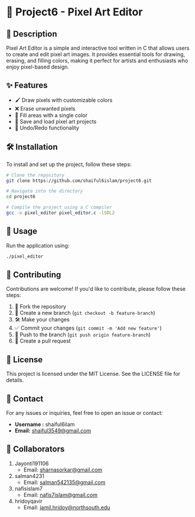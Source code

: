# 🎨 Project6 - Pixel Art Editor

## 📝 Description

Pixel Art Editor is a simple and interactive tool written in C that allows users to create and edit pixel art images. It provides essential tools for drawing, erasing, and filling colors, making it perfect for artists and enthusiasts who enjoy pixel-based design.

## ✨ Features

- 🖌 Draw pixels with customizable colors
- ❌ Erase unwanted pixels
- 🎨 Fill areas with a single color
- 💾 Save and load pixel art projects
- 🔄 Undo/Redo functionality

## 🛠 Installation

To install and set up the project, follow these steps:

```bash
# Clone the repository
git clone https://github.com/shaiful6islam/project6.git

# Navigate into the directory
cd project6

# Compile the project using a C compiler
gcc -o pixel_editor pixel_editor.c -lSDL2
```

## 🚀 Usage

Run the application using:

```bash
./pixel_editor
```

## 🤝 Contributing

Contributions are welcome! If you'd like to contribute, please follow these steps:

1. 🍴 Fork the repository
2. 🌱 Create a new branch (`git checkout -b feature-branch`)
3. 🛠 Make your changes
4. ✅ Commit your changes (`git commit -m 'Add new feature'`)
5. 🚀 Push to the branch (`git push origin feature-branch`)
6. 🔄 Create a pull request

## 📜 License

This project is licensed under the MIT License. See the LICENSE file for details.

## 📧 Contact

For any issues or inquiries, feel free to open an issue or contact:

- **Username :** shaiful6ilam
- **Email:** [shaiful3549@gmail.com](mailto\:shaiful3549@gmail.com)

## 👥 Collaborators

1. Jayonti191106
   - Email: [sharnasorkar@gmail.com](mailto\:sharnasorkar@gmail.com)
2. salman4231
   - Email: [salman542135@gmail.com](mailto\:salman542135@gmail.com)
3. nafisislam7
   - Email: [nafis7islam@gmail.com](mailto\:nafis7islam@gmail.com)
4. hridoyqavir
   - Email: [jamil.hridoy@northsouth.edu](mailto\:jamil.hridoy@northsouth.edu)

